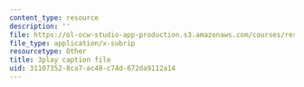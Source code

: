 ```yaml
---
content_type: resource
description: ''
file: https://ol-ocw-studio-app-production.s3.amazonaws.com/courses/res-18-006-calculus-revisited-single-variable-calculus-fall-2010/311073528ca7ac48c74d672da9112a14_EeLD_40wDoU.srt
file_type: application/x-subrip
resourcetype: Other
title: 3play caption file
uid: 31107352-8ca7-ac48-c74d-672da9112a14
---
```


